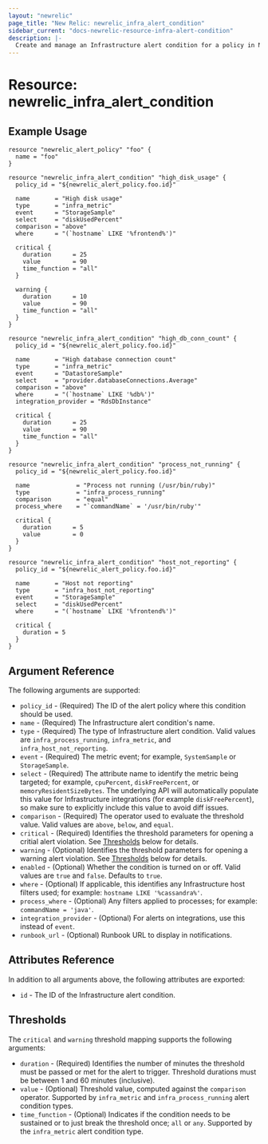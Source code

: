 ```yaml
---
layout: "newrelic"
page_title: "New Relic: newrelic_infra_alert_condition"
sidebar_current: "docs-newrelic-resource-infra-alert-condition"
description: |-
  Create and manage an Infrastructure alert condition for a policy in New Relic.
---
```


# Resource: newrelic\_infra_alert\_condition

## Example Usage

```hcl
resource "newrelic_alert_policy" "foo" {
  name = "foo"
}

resource "newrelic_infra_alert_condition" "high_disk_usage" {
  policy_id = "${newrelic_alert_policy.foo.id}"

  name       = "High disk usage"
  type       = "infra_metric"
  event      = "StorageSample"
  select     = "diskUsedPercent"
  comparison = "above"
  where      = "(`hostname` LIKE '%frontend%')"

  critical {
    duration      = 25
    value         = 90
    time_function = "all"
  }

  warning {
    duration      = 10
    value         = 90
    time_function = "all"
  }
}

resource "newrelic_infra_alert_condition" "high_db_conn_count" {
  policy_id = "${newrelic_alert_policy.foo.id}"

  name       = "High database connection count"
  type       = "infra_metric"
  event      = "DatastoreSample"
  select     = "provider.databaseConnections.Average"
  comparison = "above"
  where      = "(`hostname` LIKE '%db%')"
  integration_provider = "RdsDbInstance"

  critical {
    duration      = 25
    value         = 90
    time_function = "all"
  }
}

resource "newrelic_infra_alert_condition" "process_not_running" {
  policy_id = "${newrelic_alert_policy.foo.id}"

  name             = "Process not running (/usr/bin/ruby)"
  type             = "infra_process_running"
  comparison       = "equal"
  process_where    = "`commandName` = '/usr/bin/ruby'"

  critical {
    duration      = 5
    value         = 0
  }
}

resource "newrelic_infra_alert_condition" "host_not_reporting" {
  policy_id = "${newrelic_alert_policy.foo.id}"

  name       = "Host not reporting"
  type       = "infra_host_not_reporting"
  event      = "StorageSample"
  select     = "diskUsedPercent"
  where      = "(`hostname` LIKE '%frontend%')"

  critical {
    duration = 5
  }
}
```

## Argument Reference

The following arguments are supported:

  * `policy_id` - (Required) The ID of the alert policy where this condition should be used.
  * `name` - (Required) The Infrastructure alert condition's name.
  * `type` - (Required) The type of Infrastructure alert condition.  Valid values are  `infra_process_running`, `infra_metric`, and `infra_host_not_reporting`.
  * `event` - (Required) The metric event; for example, `SystemSample` or `StorageSample`.
  * `select` - (Required) The attribute name to identify the metric being targeted; for example, `cpuPercent`, `diskFreePercent`, or `memoryResidentSizeBytes`.  The underlying API will automatically populate this value for Infrastructure integrations (for example `diskFreePercent`), so make sure to explicitly include this value to avoid diff issues.
  * `comparison` - (Required) The operator used to evaluate the threshold value.  Valid values are `above`, `below`, and `equal`.
  * `critical` - (Required) Identifies the threshold parameters for opening a critial alert violation. See [Thresholds](#thresholds) below for details.
  * `warning` - (Optional) Identifies the threshold parameters for opening a warning alert violation. See [Thresholds](#thresholds) below for details.
  * `enabled` - (Optional) Whether the condition is turned on or off.  Valid values are `true` and `false`.  Defaults to `true`.
  * `where` - (Optional) If applicable, this identifies any Infrastructure host filters used; for example: `hostname LIKE '%cassandra%'`.
  * `process_where` - (Optional) Any filters applied to processes; for example: `commandName = 'java'`.
  * `integration_provider` - (Optional) For alerts on integrations, use this instead of `event`.
  * `runbook_url` - (Optional) Runbook URL to display in notifications.

## Attributes Reference

In addition to all arguments above, the following attributes are exported:

  * `id` - The ID of the Infrastructure alert condition.

## Thresholds

The `critical` and `warning` threshold mapping supports the following arguments:

  * `duration` - (Required) Identifies the number of minutes the threshold must be passed or met for the alert to trigger. Threshold durations must be between 1 and 60 minutes (inclusive).
  * `value` - (Optional) Threshold value, computed against the `comparison` operator. Supported by `infra_metric` and `infra_process_running` alert condition types.
  * `time_function` - (Optional) Indicates if the condition needs to be sustained or to just break the threshold once; `all` or `any`. Supported by the `infra_metric` alert condition type.
